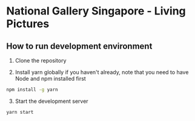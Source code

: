 # National Gallery Singapore - Living Pictures

## How to run development environment

1. Clone the repository

2. Install yarn globally if you haven't already, note that you need to have Node and npm installed first

```bash
npm install -g yarn
```

3. Start the development server

```bash
yarn start
```
